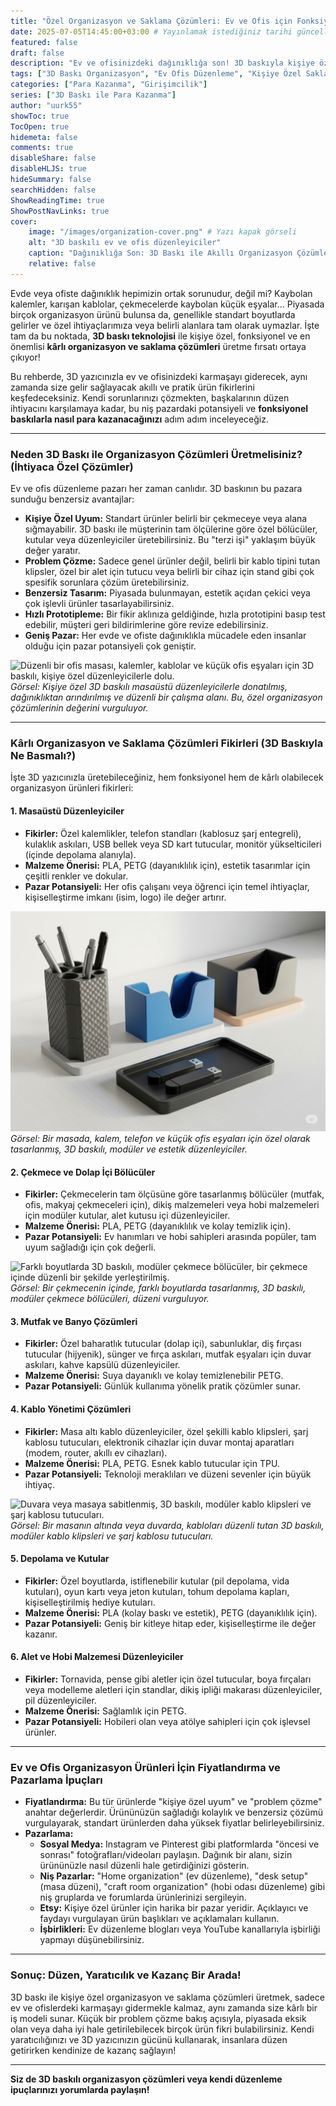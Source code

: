 ```yaml
---
title: "Özel Organizasyon ve Saklama Çözümleri: Ev ve Ofis için Fonksiyonel ve Karlı Baskılar"
date: 2025-07-05T14:45:00+03:00 # Yayınlamak istediğiniz tarihi güncelleyebilirsiniz
featured: false
draft: false
description: "Ev ve ofisinizdeki dağınıklığa son! 3D baskıyla kişiye özel, fonksiyonel ve kârlı organizasyon ve saklama çözümleri üretme fikirlerini keşfedin. Niş pazar potansiyeli."
tags: ["3D Baskı Organizasyon", "Ev Ofis Düzenleme", "Kişiye Özel Saklama", "Fonksiyonel Baskılar", "Girişimcilik", "Niş Ürün Fikirleri", "Kablo Yönetimi", "Çekmece Düzenleyici"]
categories: ["Para Kazanma", "Girişimcilik"]
series: ["3D Baskı ile Para Kazanma"]
author: "uurk55"
showToc: true
TocOpen: true
hidemeta: false
comments: true
disableShare: false
disableHLJS: true
hideSummary: false
searchHidden: false
ShowReadingTime: true
ShowPostNavLinks: true
cover:
    image: "/images/organization-cover.png" # Yazı kapak görseli
    alt: "3D baskılı ev ve ofis düzenleyiciler"
    caption: "Dağınıklığa Son: 3D Baskı ile Akıllı Organizasyon Çözümleri"
    relative: false
---
```


Evde veya ofiste dağınıklık hepimizin ortak sorunudur, değil mi? Kaybolan kalemler, karışan kablolar, çekmecelerde kaybolan küçük eşyalar... Piyasada birçok organizasyon ürünü bulunsa da, genellikle standart boyutlarda gelirler ve özel ihtiyaçlarımıza veya belirli alanlara tam olarak uymazlar. İşte tam da bu noktada, **3D baskı teknolojisi** ile kişiye özel, fonksiyonel ve en önemlisi **kârlı organizasyon ve saklama çözümleri** üretme fırsatı ortaya çıkıyor!

Bu rehberde, 3D yazıcınızla ev ve ofisinizdeki karmaşayı giderecek, aynı zamanda size gelir sağlayacak akıllı ve pratik ürün fikirlerini keşfedeceksiniz. Kendi sorunlarınızı çözmekten, başkalarının düzen ihtiyacını karşılamaya kadar, bu niş pazardaki potansiyeli ve **fonksiyonel baskılarla nasıl para kazanacağınızı** adım adım inceleyeceğiz.

---

### **Neden 3D Baskı ile Organizasyon Çözümleri Üretmelisiniz? (İhtiyaca Özel Çözümler)**

Ev ve ofis düzenleme pazarı her zaman canlıdır. 3D baskının bu pazara sunduğu benzersiz avantajlar:

* **Kişiye Özel Uyum:** Standart ürünler belirli bir çekmeceye veya alana sığmayabilir. 3D baskı ile müşterinin tam ölçülerine göre özel bölücüler, kutular veya düzenleyiciler üretebilirsiniz. Bu "terzi işi" yaklaşım büyük değer yaratır.
* **Problem Çözme:** Sadece genel ürünler değil, belirli bir kablo tipini tutan klipsler, özel bir alet için tutucu veya belirli bir cihaz için stand gibi çok spesifik sorunlara çözüm üretebilirsiniz.
* **Benzersiz Tasarım:** Piyasada bulunmayan, estetik açıdan çekici veya çok işlevli ürünler tasarlayabilirsiniz.
* **Hızlı Prototipleme:** Bir fikir aklınıza geldiğinde, hızla prototipini basıp test edebilir, müşteri geri bildirimlerine göre revize edebilirsiniz.
* **Geniş Pazar:** Her evde ve ofiste dağınıklıkla mücadele eden insanlar olduğu için pazar potansiyeli çok geniştir.

![Düzenli bir ofis masası, kalemler, kablolar ve küçük ofis eşyaları için 3D baskılı, kişiye özel düzenleyicilerle dolu.](/images/organization-why.png "Özel Organizasyonun Faydaları")
*Görsel: Kişiye özel 3D baskılı masaüstü düzenleyicilerle donatılmış, dağınıklıktan arındırılmış ve düzenli bir çalışma alanı. Bu, özel organizasyon çözümlerinin değerini vurguluyor.*

---

### **Kârlı Organizasyon ve Saklama Çözümleri Fikirleri (3D Baskıyla Ne Basmalı?)**

İşte 3D yazıcınızla üretebileceğiniz, hem fonksiyonel hem de kârlı olabilecek organizasyon ürünleri fikirleri:

#### **1. Masaüstü Düzenleyiciler**

* **Fikirler:** Özel kalemlikler, telefon standları (kablosuz şarj entegreli), kulaklık askıları, USB bellek veya SD kart tutucular, monitör yükselticileri (içinde depolama alanıyla).
* **Malzeme Önerisi:** PLA, PETG (dayanıklılık için), estetik tasarımlar için çeşitli renkler ve dokular.
* **Pazar Potansiyeli:** Her ofis çalışanı veya öğrenci için temel ihtiyaçlar, kişiselleştirme imkanı (isim, logo) ile değer artırır.

![3D baskılı, modüler kalemlikler, kablo klipsleri ve telefon standı gibi masaüstü düzenleyiciler.](/images/desk-organizers.png "Masaüstü Düzenleyiciler")
*Görsel: Bir masada, kalem, telefon ve küçük ofis eşyaları için özel olarak tasarlanmış, 3D baskılı, modüler ve estetik düzenleyiciler.*

#### **2. Çekmece ve Dolap İçi Bölücüler**

* **Fikirler:** Çekmecelerin tam ölçüsüne göre tasarlanmış bölücüler (mutfak, ofis, makyaj çekmeceleri için), dikiş malzemeleri veya hobi malzemeleri için modüler kutular, alet kutusu içi düzenleyiciler.
* **Malzeme Önerisi:** PLA, PETG (dayanıklılık ve kolay temizlik için).
* **Pazar Potansiyeli:** Ev hanımları ve hobi sahipleri arasında popüler, tam uyum sağladığı için çok değerli.

![Farklı boyutlarda 3D baskılı, modüler çekmece bölücüler, bir çekmece içinde düzenli bir şekilde yerleştirilmiş.](/images/drawer-dividers.png "Çekmece İçi Bölücüler")
*Görsel: Bir çekmecenin içinde, farklı boyutlarda tasarlanmış, 3D baskılı, modüler çekmece bölücüleri, düzeni vurguluyor.*

#### **3. Mutfak ve Banyo Çözümleri**

* **Fikirler:** Özel baharatlık tutucular (dolap içi), sabunluklar, diş fırçası tutucular (hijyenik), sünger ve fırça askıları, mutfak eşyaları için duvar askıları, kahve kapsülü düzenleyiciler.
* **Malzeme Önerisi:** Suya dayanıklı ve kolay temizlenebilir PETG.
* **Pazar Potansiyeli:** Günlük kullanıma yönelik pratik çözümler sunar.

#### **4. Kablo Yönetimi Çözümleri**

* **Fikirler:** Masa altı kablo düzenleyiciler, özel şekilli kablo klipsleri, şarj kablosu tutucuları, elektronik cihazlar için duvar montaj aparatları (modem, router, akıllı ev cihazları).
* **Malzeme Önerisi:** PLA, PETG. Esnek kablo tutucular için TPU.
* **Pazar Potansiyeli:** Teknoloji meraklıları ve düzeni sevenler için büyük ihtiyaç.

![Duvara veya masaya sabitlenmiş, 3D baskılı, modüler kablo klipsleri ve şarj kablosu tutucuları.](/images/cable-management.png "Kablo Yönetimi Çözümleri")
*Görsel: Bir masanın altında veya duvarda, kabloları düzenli tutan 3D baskılı, modüler kablo klipsleri ve şarj kablosu tutucuları.*

#### **5. Depolama ve Kutular**

* **Fikirler:** Özel boyutlarda, istiflenebilir kutular (pil depolama, vida kutuları), oyun kartı veya jeton kutuları, tohum depolama kapları, kişiselleştirilmiş hediye kutuları.
* **Malzeme Önerisi:** PLA (kolay baskı ve estetik), PETG (dayanıklılık için).
* **Pazar Potansiyeli:** Geniş bir kitleye hitap eder, kişiselleştirme ile değer kazanır.

#### **6. Alet ve Hobi Malzemesi Düzenleyiciler**

* **Fikirler:** Tornavida, pense gibi aletler için özel tutucular, boya fırçaları veya modelleme aletleri için standlar, dikiş ipliği makarası düzenleyiciler, pil düzenleyiciler.
* **Malzeme Önerisi:** Sağlamlık için PETG.
* **Pazar Potansiyeli:** Hobileri olan veya atölye sahipleri için çok işlevsel ürünler.

---

### **Ev ve Ofis Organizasyon Ürünleri İçin Fiyatlandırma ve Pazarlama İpuçları**

* **Fiyatlandırma:** Bu tür ürünlerde "kişiye özel uyum" ve "problem çözme" anahtar değerlerdir. Ürününüzün sağladığı kolaylık ve benzersiz çözümü vurgulayarak, standart ürünlerden daha yüksek fiyatlar belirleyebilirsiniz.
* **Pazarlama:**
    * **Sosyal Medya:** Instagram ve Pinterest gibi platformlarda "öncesi ve sonrası" fotoğrafları/videoları paylaşın. Dağınık bir alanı, sizin ürününüzle nasıl düzenli hale getirdiğinizi gösterin.
    * **Niş Pazarlar:** "Home organization" (ev düzenleme), "desk setup" (masa düzeni), "craft room organization" (hobi odası düzenleme) gibi niş gruplarda ve forumlarda ürünlerinizi sergileyin.
    * **Etsy:** Kişiye özel ürünler için harika bir pazar yeridir. Açıklayıcı ve faydayı vurgulayan ürün başlıkları ve açıklamaları kullanın.
    * **İşbirlikleri:** Ev düzenleme blogları veya YouTube kanallarıyla işbirliği yapmayı düşünebilirsiniz.

---

### **Sonuç: Düzen, Yaratıcılık ve Kazanç Bir Arada!**

3D baskı ile kişiye özel organizasyon ve saklama çözümleri üretmek, sadece ev ve ofislerdeki karmaşayı gidermekle kalmaz, aynı zamanda size kârlı bir iş modeli sunar. Küçük bir problem çözme bakış açısıyla, piyasada eksik olan veya daha iyi hale getirilebilecek birçok ürün fikri bulabilirsiniz. Kendi yaratıcılığınızı ve 3D yazıcınızın gücünü kullanarak, insanlara düzen getirirken kendinize de kazanç sağlayın!

---

**Siz de 3D baskılı organizasyon çözümleri veya kendi düzenleme ipuçlarınızı yorumlarda paylaşın!**